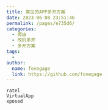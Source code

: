 ```yaml
---
title: 常见的APP多开方案
date: 2023-06-08 23:51:46
permalink: /pages/e735d6/
categories:
  - 爬虫
  - 改机多开
  - 多开方案
tags:
  - 
author: 
  name: fovegage
  link: https://github.com/fovegage
---
```


```
ratel
VirtualApp
xposed
```
